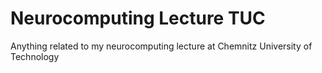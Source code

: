 # Neurocomputing Lecture TUC
 Anything related to my neurocomputing lecture at Chemnitz University of Technology
